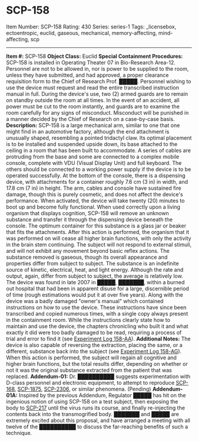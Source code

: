 # SCP-158
Item Number: SCP-158
Rating: 430
Series: series-1
Tags: _licensebox, ectoentropic, euclid, gaseous, mechanical, memory-affecting, mind-affecting, scp

---

**Item #:** SCP-158
**Object Class:** Euclid
**Special Containment Procedures:** SCP-158 is installed in Operating Theater 07 in Bio-Research Area-12. Personnel are not to be allowed in, nor is power to be supplied to the room, unless they have submitted, and had approved, a proper clearance requisition form to the Chief of Research Prof. █████. Personnel wishing to use the device must request and read the entire transcribed instruction manual in full. During the device's use, two (2) armed guards are to remain on standby outside the room at all times. In the event of an accident, all power must be cut to the room instantly, and guards are to examine the room carefully for any signs of misconduct. Misconduct will be punished in a manner decided by the Chief of Research on a case-by-case basis.
**Description:** SCP-158 is a large mechanical arm, similar to one that one might find in an automotive factory, although the end attachment is unusually shaped, resembling a pointed tridactyl claw. Its optimal placement is to be installed and suspended upside down, its base attached to the ceiling in a room that has been built to accommodate. A series of cables are protruding from the base and some are connected to a complex mobile console, complete with VDU (Visual Display Unit) and full keyboard. The others should be connected to a working power supply if the device is to be operated successfully. At the bottom of the console, there is a dispensing device, with attachments for a container roughly 7.6 cm (3 in) in width, and 17.8 cm (7 in) in height.
The arm, cables and console have sustained fire damage, though this is purely cosmetic, and does not affect the device's performance.
When activated, the device will take twenty (20) minutes to boot up and become fully functional.
When used correctly upon a living organism that displays cognition, SCP-158 will remove an unknown substance and transfer it through the dispensing device beneath the console. The optimum container for this substance is a glass jar or beaker that fits the attachments. After this action is performed, the organism that it was performed on will cease all higher brain functions, with only the activity in the brain stem continuing. The subject will not respond to external stimuli, and will not exhibit any movement beyond basic reflex actions.
The substance removed is gaseous, though its overall appearance and properties differ from subject to subject. The substance is an indefinite source of kinetic, electrical, heat, and light energy. Although the rate and output, again, differ from subject to subject, the average is relatively low.
The device was found in late 2007 in █████, ███████, within a burned out hospital that had been in apparent disuse for a large, discernible period of time (rough estimations would put it at over five years). Along with the device was a badly damaged "owner's manual" which contained instructions on how to use the device. These instructions have since been transcribed and copied numerous times, with a single copy always present in the containment room. While the instructions clearly state how to maintain and use the device, the chapters chronicling who built it and what exactly it did were too badly damaged to be read, requiring a process of trial and error to find it (see [Experiment Log 158-AA](/experiment-log-158-aa)).
**Additional Notes:** The device is also capable of reversing the extraction, placing the same, or a different, substance back into the subject (see [Experiment Log 158-AG](/experiment-log-158-ag)). When this action is performed, the subject will regain all cognitive and higher brain functions, but the total results differ, depending on whether or not it was the original substance extracted from the patient that was replaced.
**Addendum-01:** Dr. ██████████ suggests experimentation with D-class personnel and electronic equipment, to attempt to reproduce [SCP-168](/scp-168), [SCP-1875](/scp-1875), [SCP-2306](/scp-2306), or similar phenomena. (Pending)
**Addendum-01A:** Inspired by the previous Addendum, Regulator █████ has hit on the ingenious notion of using SCP-158 on a test subject, then exposing the body to [SCP-217](/scp-217) until the virus runs its course, and finally re-injecting the contents back into the transmogrified body. ███████ and █████ are extremely excited about this proposal, and have arranged a meeting with all twelve of the ██████████ to discuss the far-reaching benefits of such a technique.